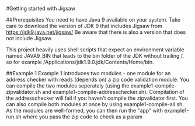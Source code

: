 #Getting started with Jigsaw

##Prerequisites
You need to have Java 9 available on your system. Take care to download the version of JDK 9 that includes Jigsaw from https://jdk9.java.net/jigsaw/
Be aware that there is also a version that does not include Jigsaw.

This project heavily uses shell scripts that expect an environment variable named JAVA9_BIN that leads to the bin folder of the JDK without trailing /, so for example /Applications/jdk1.9.0.jdk/Contents/Home/bin.

##Example 1
Example 1 introduces two modules - one module for an address checker with reads (depends on) a zip code validation module.
You can compile the two modules seperately (using the example1-compile-zipvalidator.sh and example1-compile-addresschecker.sh). Compilation of the addresschecker will fail if you haven't compile the zipvalidator first.
You can also compile both modules at once by using example1-compile-all.sh.
As the modules are well-formed, you can then run the "app" with example1-run.sh <zip code to check> where you pass the zip code to check as a param